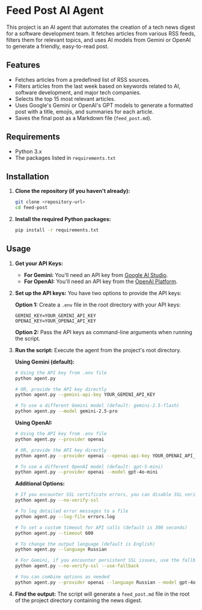 # Feed Post AI Agent

This project is an AI agent that automates the creation of a tech news digest for a software development team. It fetches articles from various RSS feeds, filters them for relevant topics, and uses AI models from Gemini or OpenAI to generate a friendly, easy-to-read post.

## Features

- Fetches articles from a predefined list of RSS sources.
- Filters articles from the last week based on keywords related to AI, software development, and major tech companies.
- Selects the top 15 most relevant articles.
- Uses Google's Gemini or OpenAI's GPT models to generate a formatted post with a title, emojis, and summaries for each article.
- Saves the final post as a Markdown file (`feed_post.md`).

## Requirements

- Python 3.x
- The packages listed in `requirements.txt`

## Installation

1.  **Clone the repository (if you haven't already):**
    ```bash
    git clone <repository-url>
    cd feed-post
    ```

2.  **Install the required Python packages:**
    ```bash
    pip install -r requirements.txt
    ```

## Usage

1.  **Get your API Keys:**
    - **For Gemini:** You'll need an API key from [Google AI Studio](https://aistudio.google.com/apikey).
    - **For OpenAI:** You'll need an API key from the [OpenAI Platform](https://platform.openai.com/api-keys).

2.  **Set up the API keys:**
    You have two options to provide the API keys:
   
    **Option 1:** Create a `.env` file in the root directory with your API keys:
    ```
    GEMINI_KEY=YOUR_GEMINI_API_KEY
    OPENAI_KEY=YOUR_OPENAI_API_KEY
    ```

    **Option 2:** Pass the API keys as command-line arguments when running the script.

3.  **Run the script:**
    Execute the agent from the project's root directory.

    **Using Gemini (default):**
    ```bash
    # Using the API key from .env file
    python agent.py

    # OR, provide the API key directly
    python agent.py --gemini-api-key YOUR_GEMINI_API_KEY
    
    # To use a different Gemini model (default: gemini-2.5-flash)
    python agent.py --model gemini-2.5-pro
    ```

    **Using OpenAI:**
    ```bash
    # Using the API key from .env file
    python agent.py --provider openai

    # OR, provide the API key directly
    python agent.py --provider openai --openai-api-key YOUR_OPENAI_API_KEY

    # To use a different OpenAI model (default: gpt-5-mini)
    python agent.py --provider openai --model gpt-4o-mini
    ```

    **Additional Options:**
    ```bash
    # If you encounter SSL certificate errors, you can disable SSL verification (less secure)
    python agent.py --no-verify-ssl
    
    # To log detailed error messages to a file
    python agent.py --log-file errors.log
    
    # To set a custom timeout for API calls (default is 300 seconds)
    python agent.py --timeout 600
    
    # To change the output language (default is English)
    python agent.py --language Russian
    
    # For Gemini, if you encounter persistent SSL issues, use the fallback method
    python agent.py --no-verify-ssl --use-fallback
    
    # You can combine options as needed
    python agent.py --provider openai --language Russian --model gpt-4o
    ```

4.  **Find the output:**
    The script will generate a `feed_post.md` file in the root of the project directory containing the news digest.
